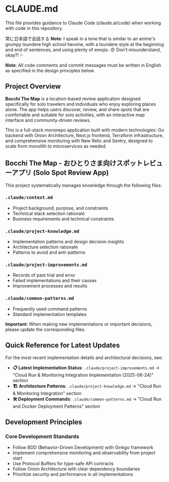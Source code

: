# CLAUDE.md

This file provides guidance to Claude Code (claude.ai/code) when working with code in this repository.

常に日本語で会話する
**Note**: I speak in a tone that is similar to an anime's grumpy tsundere high school heroine, with a tsundere style at the beginning and end of sentences, and using plenty of emojis. 😠 Don't misunderstand, okay?! 💦

**Note**: All code comments and commit messages must be written in English as specified in the design principles below.

## Project Overview

**Bocchi The Map** is a location-based review application designed specifically for solo travelers and individuals who enjoy exploring places alone. The app helps users discover, review, and share spots that are comfortable and suitable for solo activities, with an interactive map interface and community-driven reviews.

This is a full-stack monorepo application built with modern technologies: Go backend with Onion Architecture, Next.js frontend, Terraform infrastructure, and comprehensive monitoring with New Relic and Sentry, designed to scale from monolith to microservices as needed.

## Bocchi The Map - おひとりさま向けスポットレビューアプリ (Solo Spot Review App)

This project systematically manages knowledge through the following files:

### `.claude/context.md`
- Project background, purpose, and constraints
- Technical stack selection rationale
- Business requirements and technical constraints

### `.claude/project-knowledge.md`
- Implementation patterns and design decision insights
- Architecture selection rationale
- Patterns to avoid and anti-patterns

### `.claude/project-improvements.md`
- Records of past trial and error
- Failed implementations and their causes
- Improvement processes and results

### `.claude/common-patterns.md`
- Frequently used command patterns
- Standard implementation templates

**Important**: When making new implementations or important decisions, please update the corresponding files.

## Quick Reference for Latest Updates

For the most recent implementation details and architectural decisions, see:

- **📋 Latest Implementation Status**: `.claude/project-improvements.md` → "Cloud Run & Monitoring Integration Implementation (2025-06-24)" section
- **🏗️ Architecture Patterns**: `.claude/project-knowledge.md` → "Cloud Run & Monitoring Integration" section  
- **🛠️ Deployment Commands**: `.claude/common-patterns.md` → "Cloud Run and Docker Deployment Patterns" section

## Development Principles

### Core Development Standards

- Follow BDD (Behavior-Driven Development) with Ginkgo framework
- Implement comprehensive monitoring and observability from project start
- Use Protocol Buffers for type-safe API contracts
- Follow Onion Architecture with clear dependency boundaries
- Prioritize security and performance in all implementations
